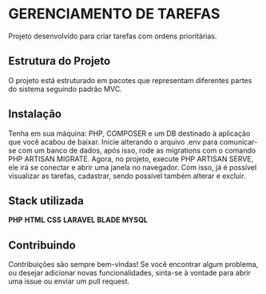 
# GERENCIAMENTO DE TAREFAS
Projeto desenvolvido para criar tarefas com ordens prioritárias.

## Estrutura do Projeto
O projeto está estruturado em pacotes que representam diferentes partes do sistema seguindo padrão MVC.

## Instalação
Tenha em sua máquina: PHP, COMPOSER e um DB destinado à aplicação que você acabou de baixar.
Inicie alterando o arquivo .env para comunicar-se com um banco de dados, após isso, rode as migrations com o comando PHP ARTISAN MIGRATE. Agora, no projeto, execute PHP ARTISAN SERVE, ele irá se conectar e abrir uma janela no navegador. Com isso, já é possível visualizar as tarefas, cadastrar, sendo possível também alterar e excluir.
## Stack utilizada

**PHP**
**HTML**
**CSS**
**LARAVEL**
**BLADE**
**MYSQL**


## Contribuindo

Contribuições são sempre bem-vindas! Se você encontrar algum problema, ou desejar adicionar novas funcionalidades, sinta-se à vontade para abrir uma issue ou enviar um pull request.
